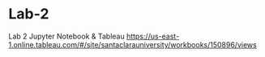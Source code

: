# Lab-2
Lab 2 Jupyter Notebook &amp; Tableau 
https://us-east-1.online.tableau.com/#/site/santaclarauniversity/workbooks/150896/views
